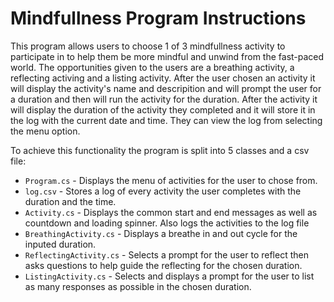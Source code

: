 # Mindfullness Program Instructions

This program allows users to choose 1 of 3 mindfullness activity to participate in
to help them be more mindful and unwind from the fast-paced world. The opportunities
given to the users are a breathing activity, a reflecting activing and a listing activity. 
After the user chosen an activity it will display the activity's name and descripition and
will prompt the user for a duration and then will run the activity for the duration. After
the activity it will display the duration of the activity they completed and it will store
it in the log with the current date and time. They can view the log from selecting the menu
option.

To achieve this functionality the program is split into 5 classes and a csv file:

- `Program.cs` - Displays the menu of activities for the user to chose from.
- `log.csv` - Stores a log of every activity the user completes with the duration and the time.
- `Activity.cs` - Displays the common start and end messages as well as countdown and loading spinner. Also logs the activities to the log file
- `BreathingActivity.cs` - Displays a breathe in and out cycle for the inputed duration.
- `ReflectingActivity.cs` - Selects a prompt for the user to reflect then asks questions to help guide the reflecting for the chosen duration.
-  `ListingActivity.cs` - Selects and displays a prompt for the user to list as many responses as possible in the chosen duration.
